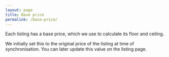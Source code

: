 ```yaml
---
layout: page
title: Base price
permalink: /base-price/
---
```


Each listing has a base price, which we use to calculate its floor and ceiling.

We initially set this to the original price of the listing at time of synchronisation. You can later update this value on the listing page.
